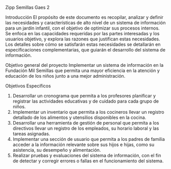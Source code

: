 Zipp Semillas
Gaes 2

Introducción 
El propósito de este documento es recopilar, analizar y definir las necesidades y características de alto nivel de un
sistema de información para un jardín infantil, con el objetivo de optimizar sus procesos internos.
Se enfoca en las capacidades requeridas por las partes interesadas y los usuarios objetivo,
y explora las razones que justifican estas necesidades. Los detalles sobre cómo se satisfarán estas necesidades se
detallarán en especificaciones complementarias, que guiarán el desarrollo del sistema de información. 

Objetivo general del proyecto 
Implementar un sistema de información en la Fundación Mil Semillas que permita una mayor eficiencia en la atención y
educación de los niños junto a una mejor administración.

Objetivos Específicos 
1. Desarrollar un cronograma que permita a los profesores planificar y registrar las actividades educativas y de cuidado para cada grupo de niños. 
2. Implementar un inventario que permita a los cocineros llevar un registro detallado de los alimentos y utensilios disponibles en la cocina.
3. Desarrollar una herramienta de gestión de personal que permita a los directivos llevar un registro de los empleados, su horario laboral y las tareas asignadas.
4. Implementar una sección de usuario que permita a los padres de familia acceder a la información relevante sobre sus hijos e hijas, como su asistencia, su desempeño y alimentación.
5. Realizar pruebas y evaluaciones del sistema de información, con el fin de detectar y corregir errores o fallas en el funcionamiento del sistema.
